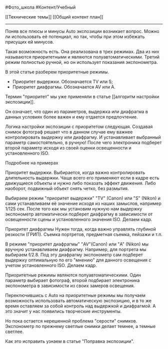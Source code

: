 #Фото_школа #Контент/Учебный 

[[Технические темы]]
[[Общий контент план]]
_____________
Поняв все плюсы и минусы Auto экспозиции возникает вопрос. Можно ли использовать её потенциал, но так, чтобы при этом избежать присущих ей минусов.

Такая возможность есть. Она реализована в трех режимах. 
Два из них называются приоритетными и являются полуавтоматическими.
Третий режим полностью ручной, но он использует показания экспонометра.

В этой статье разберем приоритетные режимы.
- Приоритет выдержки. Обозначается TV или S;
- Приоритет диафрагмы. Обозначается AV или A.

Термин "приоритет" мы уже применяли в статье [[алгоритм настройки экспозиции]].

Он означает, что один из параметров, выдержка или диафрагма в данных условиях более важен и ему отдается предпочтение.

Логика настройки экспозиции с приоритетом следующая.
Создавая снимок фотограф решает что в данном случае ему важнее контролировать выдержку или диафрагму. И устанавливает выбранный параметр самостоятельно, в ручную!
После чего электроника подберет второй параметр исходя из своей оценки освещенности и установленного ISO.

Подробнее на примерах

Приоритет выдержки.
Выбирается, когда важно контролировать длительность выдержки. Чаще всего его применяют если в кадре есть движущиеся объекты и нужно либо показать эффект движения. Либо наоборот, подвижный объект снять четко, без размытия.

Выбираем режим "приоритет выдержки" "TV" (Canon) или "S" (Nikon) и сами устанавливаем её значение исходя из наших замыслов, например 1/125 сек.
После того как мы установим нужную нам выдержку экспонометр автоматически подберет диафрагму в зависимости от освещенности сцены и установленного значения ISO.
Делаем кадр.

Приоритет диафрагмы
Нужен тогда, когда важно управлять глубиной резкости (ГРИП). Съемка портретов, предметная съемка, пейзажи и т.п.

В режиме "приоритет диафрагмы" "AV"(Canon) или "A" (Nikon) мы вручную устанавливаем диафрагму. Например, для портрета мы выбираем f/2.8.
Под эту диафрагму экспонометр сам подберет выдержку оптимальную по его "мнению" для данного освещения с учетом установленного ISO.
Делаем кадр.

Приоритетные режимы являются полуавтоматическими. Один параметр выбирает фотограф, второй подбирает электроника экспонометра в зависимости из своих замеров освещения.

Переключившись с Auto на приоритетные режимы мы получаем возможность использовать автоматическую экспозицию, и в то же время оставляем за собой контроль над выдержкой и диафрагмой. А это значит у нас появились творческие инструменты.

Но пока остается нерешенной проблема "серости" снимков. Экспонометр по прежнему светлые снимки делает темнее, а темные светлее.

Как это исправить узнаем в статье "Поправка экспозиции".














